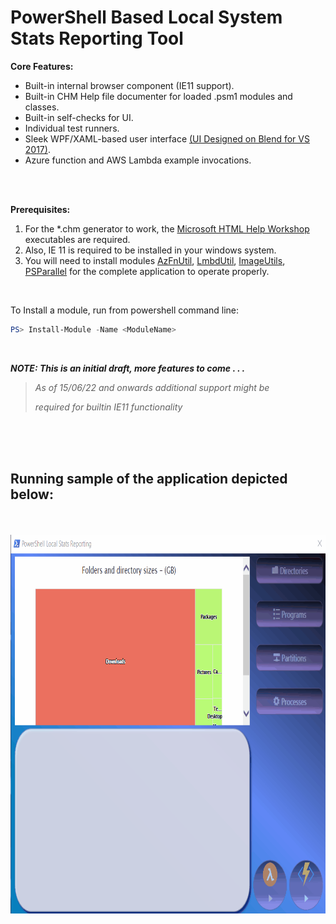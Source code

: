 # PowerShell Based Local System Stats Reporting Tool

 
 __Core Features:__
- Built-in internal browser component (IE11 support).
- Built-in CHM Help file documenter for loaded .psm1 modules and classes.
- Built-in self-checks for UI.
- Individual test runners.
- Sleek WPF/XAML-based user interface [(UI Designed on Blend for VS 2017)](https://docs.microsoft.com/en-us/visualstudio/xaml-tools/creating-a-ui-by-using-blend-for-visual-studio?view=vs-2022).
- Azure function and AWS Lambda example invocations.


<br>
<br>

__Prerequisites:__
1. For the *.chm generator to work, the [Microsoft HTML Help Workshop](https://docs.microsoft.com/en-us/previous-versions/windows/desktop/htmlhelp/microsoft-html-help-downloads) executables are required.
2. Also, IE 11 is required to be installed in your windows system.
3. You will need to install modules [AzFnUtil](https://www.powershellgallery.com/packages/AzFnUtil/1.0.1), [LmbdUtil](https://www.powershellgallery.com/packages/LmbdUtil/1.0.1), [ImageUtils](https://www.powershellgallery.com/packages/ImagesUtil/1.1.0.0), [PSParallel](https://www.powershellgallery.com/packages/PSParallel/2.2.2) for the complete application to operate properly.
<br>

To Install a module, run from powershell command line:
```powershell
PS> Install-Module -Name <ModuleName>
```

<br>

**_NOTE: This is an initial draft, more features to come . . ._**

> _As of 15/06/22 and onwards additional support might be_
> 
> _required for builtin IE11 functionality_

<br/>
<br/>
<br/>

## Running sample of the application depicted below:
<br/>
<br/>

<img src="https://github.com/chrdek/PSStatsReporting/raw/main/gif/animation-demo.gif" alt="Default Screen Capture" data-canonical-src="https://github.com/chrdek/PSStatsReporting/raw/main/gif/animation-demo.gif" width="833" height="606" />
